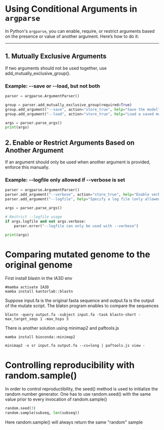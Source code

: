 # Using Conditional Arguments in `argparse`

In Python's `argparse`, you can enable, require, or restrict arguments based on the presence or value of another argument. Here’s how to do it:

---

## 1. Mutually Exclusive Arguments
If two arguments should not be used together, use add_mutually_exclusive_group().

### Example: --save or --load, but not both
```python
parser = argparse.ArgumentParser()

group = parser.add_mutually_exclusive_group(required=True)
group.add_argument("--save", action="store_true", help="Save the model")
group.add_argument("--load", action="store_true", help="Load a saved model")

args = parser.parse_args()
print(args)
```

## 2. Enable or Restrict Arguments Based on Another Argument
If an argument should only be used when another argument is provided, enforce this manually.

### Example: --logfile only allowed if --verbose is set
```python
parser = argparse.ArgumentParser()
parser.add_argument("--verbose", action="store_true", help="Enable verbose mode")
parser.add_argument("--logfile", help="Specify a log file (only allowed if --verbose is set)")

args = parser.parse_args()

# Restrict --logfile usage
if args.logfile and not args.verbose:
    parser.error("--logfile can only be used with --verbose")

print(args)
```
# Comparing mutated genome to the original genome

First install blastn in the IA3D env
```
#mamba activate IA3D
mamba install kantorlab::blastn
```
Suppose input.fa is the original fasta sequence and output.fa is the output of the mutate script. 
The blatsn program enables to compare the sequences
```
blastn -query output.fa -subject input.fa -task blastn-short -max_target_seqs 1 -max_hsps 3
```

There is another solution using minimap2 and paftools.js
```
mamba install bioconda::minimap2
```

```
minimap2 -x sr input.fa output.fa --cs=long | paftools.js view -
```

# Controlling reproducibility with random.sample()
In order to control reproductibility, the seed() method is used to initialize the random number generator.
One has to use random.seed() with the same value prior to every invocation of random.sample()

```python
random.seed(3)
random.sample(subseq, len(subseq))
```
Here random.sample() will always return the same "random" sample




